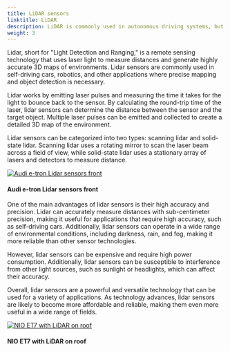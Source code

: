 ```yaml
---
title: LiDAR sensors
linktitle: LiDAR
description: LiDAR is commonly used in autonomous driving systems, but is also becoming more common in ADAS features.
weight: 3
---
```

<!-- markdownlint-disable MD033 -->

Lidar, short for "Light Detection and Ranging," is a remote sensing technology that uses laser light to measure distances and generate highly accurate 3D maps of environments. Lidar sensors are commonly used in self-driving cars, robotics, and other applications where precise mapping and object detection is necessary.

Lidar works by emitting laser pulses and measuring the time it takes for the light to bounce back to the sensor. By calculating the round-trip time of the laser, lidar sensors can determine the distance between the sensor and the target object. Multiple laser pulses can be emitted and collected to create a detailed 3D map of the environment.

Lidar sensors can be categorized into two types: scanning lidar and solid-state lidar. Scanning lidar uses a rotating mirror to scan the laser beam across a field of view, while solid-state lidar uses a stationary array of lasers and detectors to measure distance.

<figur>
    <a href="https://media.evkx.net/multimedia/technology/sensorsandcameras/lidar/lidaretron.jpg">
        <img src="https://media.evkx.net/multimedia/technology/sensorsandcameras/lidar/lidaretron_st.jpg" alt="Audi e-tron Lidar sensors front" title="Audi e-tron Lidar sensors front">
    </a>
    <figcaption><h4>Audi e-tron Lidar sensors front</h4></figcaption>
</figur>

One of the main advantages of lidar sensors is their high accuracy and precision. Lidar can accurately measure distances with sub-centimeter precision, making it useful for applications that require high accuracy, such as self-driving cars. Additionally, lidar sensors can operate in a wide range of environmental conditions, including darkness, rain, and fog, making it more reliable than other sensor technologies.

However, lidar sensors can be expensive and require high power consumption. Additionally, lidar sensors can be susceptible to interference from other light sources, such as sunlight or headlights, which can affect their accuracy.

Overall, lidar sensors are a powerful and versatile technology that can be used for a variety of applications. As technology advances, lidar sensors are likely to become more affordable and reliable, making them even more useful in a wide range of fields.

<figur>
    <a href="https://media.evkx.net/multimedia/technology/sensorsandcameras/lidar/niolidar.jpg">
        <img src="https://media.evkx.net/multimedia/technology/sensorsandcameras/lidar/niolidar_st.jpg" alt="NIO ET7 with LiDAR on roof" title="NIO ET7 with LiDAR on roof">
    </a>
    <figcaption><h4>NIO ET7 with LiDAR on roof</h4></figcaption>
</figur>